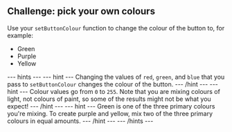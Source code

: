 ## Challenge: pick your own colours

Use your `setButtonColour` function to change the colour of the button to, for example:
  - Green
  - Purple
  - Yellow

--- hints ---
--- hint ---
Changing the values of `red`, `green`, and `blue` that you pass to `setButtonColour` changes the colour of the button.
--- /hint ---
--- hint ---
Colour values go from `0` to `255`. Note that you are mixing colours of light, not colours of paint, so some of the results might not be what you expect!
--- /hint ---
--- hint ---
Green is one of the three primary colours you're mixing. To create purple and yellow, mix two of the three primary colours in equal amounts.
--- /hint ---
--- /hints ---
